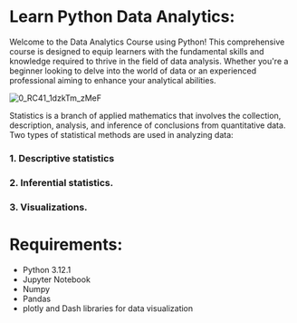 # Learn Python Data Analytics: 

Welcome to the Data Analytics Course using Python! This comprehensive course is designed to equip learners with the fundamental skills and knowledge required to thrive in the field of data analysis. Whether you're a beginner looking to delve into the world of data or an experienced professional aiming to enhance your analytical abilities.


![0_RC41_1dzkTm_zMeF](https://github.com/AyaKhaledSaif/Python_Data_Analytics/assets/112936318/10a51734-2c0c-46d9-84b5-5229a2e473d2)


Statistics is a branch of applied mathematics that involves the collection, description, analysis, and inference of conclusions from quantitative data. Two types of statistical methods are used in analyzing data: 
### 1.     Descriptive statistics 
### 2.     Inferential statistics.
### 3.     Visualizations.

# Requirements:
- Python 3.12.1
- Jupyter Notebook
- Numpy
- Pandas
- plotly and Dash libraries for data visualization

